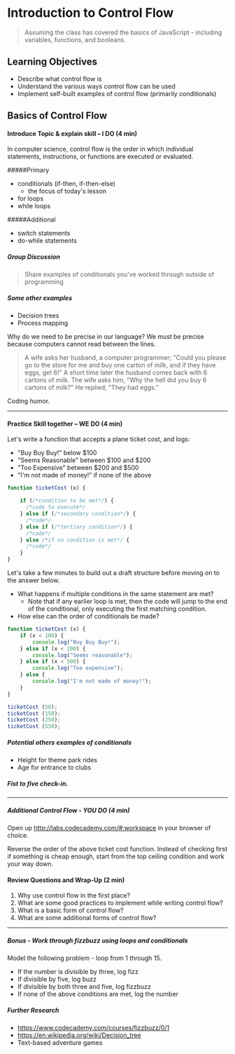 # Introduction to Control Flow

> Assuming the class has covered the basics of JavaScript - including variables, functions, and booleans.

## Learning Objectives
- Describe what control flow is
- Understand the various ways control flow can be used
- Implement self-built examples of control flow (primarily conditionals)

## Basics of Control Flow
#### Introduce Topic & explain skill – I DO (4 min)
<!-- draw on whiteboard, use visual aids/discussion -->
In computer science, control flow is the order in which individual statements, instructions, or functions are executed or evaluated.

#####Primary
- conditionals (if-then, if-then-else)
  - the focus of today's lesson
- for loops
- while loops

#####Additional
- switch statements
- do-while statements

##### Group Discussion
  > Share examples of conditionals you've worked through outside of programming

##### Some other examples
- Decision trees
- Process mapping

Why do we need to be precise in our language? We must be precise because computers cannot read between the lines.

  >A wife asks her husband, a computer programmer;
  "Could you please go to the store for me and buy one carton of milk, and if they have eggs, get 6!"
  A short time later the husband comes back with 6 cartons of milk.
  The wife asks him, "Why the hell did you buy 6 cartons of milk?"
  He replied, "They had eggs."

Coding humor.

***

#### Practice Skill together – WE DO (4 min)
Let's write a function that accepts a plane ticket cost, and logs:
- "Buy Buy Buy!" below $100
- "Seems Reasonable" between $100 and $200
- "Too Expensive" between $200 and $500
- "I'm not made of money!" if none of the above

```javascript
function ticketCost (x) {

    if (/*condition to be met*/) {
      /*code to execute*/
    } else if (/*secondary condition*/) {
      /*code*/
    } else if (/*tertiary condition*/) {
      /*code*/
    } else /*if no condition is met*/ {
      /*code*/
    }
}

```
Let's take a few minutes to build out a draft structure before moving on to the answer below.

- What happens if multiple conditions in the same statement are met?
  - Note that if any earlier loop is met, then the code will jump to the end of the conditional, only executing the first matching condition.
- How else can the order of conditionals be made?

```javascript
function ticketCost (x) {
    if (x < 100) {
        console.log("Buy Buy Buy!");
    } else if (x < 200) {
        console.log("Seems reasonable");
    } else if (x < 500) {
        console.log("Too expensive");
    } else {
        console.log("I'm not made of money!");
    }
}

ticketCost (50);
ticketCost (150);
ticketCost (250);
ticketCost (550);
```

##### Potential others examples of conditionals
- Height for theme park rides
- Age for entrance to clubs

##### Fist to five check-in.

***

##### Additional Control Flow - YOU DO (4 min)
Open up http://labs.codecademy.com/#:workspace in your browser of choice.

Reverse the order of the above ticket cost function. Instead of checking first if something is cheap enough, start from the top ceiling condition and work your way down.

#### Review Questions and Wrap-Up (2 min)
1. Why use control flow in the first place?
2. What are some good practices to implement while writing control flow?
3. What is a basic form of control flow?
4. What are some additional forms of control flow?

***

##### Bonus - Work through fizzbuzz using loops and conditionals
Model the following problem - loop from 1 through 15.
- If the number is divisible by three, log fizz
- If divisible by five, log buzz
- If divisible by both three and five, log fizzbuzz
- If none of the above conditions are met, log the number

##### Further Research
- https://www.codecademy.com/courses/fizzbuzz/0/1
- https://en.wikipedia.org/wiki/Decision_tree
- Text-based adventure games
